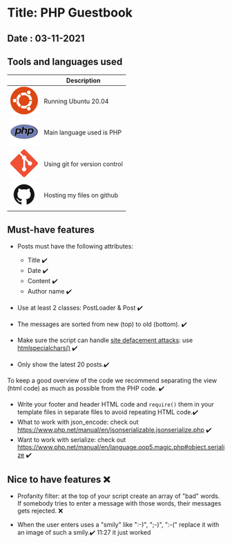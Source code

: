 # Title: PHP Guestbook
## Date : 03-11-2021

## Tools and languages used

|  | Description |
| ----------- | ----------- |
| ![ubuntu](IMG/ubuntu.png) | Running Ubuntu 20.04 |
| ![php](IMG/php-logo.jpg) | Main language used is PHP |
| ![git](IMG/git.png) | Using git for version control |
| ![github](IMG/github.png) | Hosting my files on github |
## Must-have features
- Posts must have the following attributes:
    * Title ✔️
    * Date ✔️
    * Content ✔️
    * Author name ✔️

- Use at least 2 classes: PostLoader & Post ✔️
- The messages are sorted from new (top) to old (bottom). ✔️
- Make sure the script can handle [site defacement attacks](https://en.wikipedia.org/wiki/Website_defacement): use [htmlspecialchars()](https://www.php.net/htmlspecialchars) ✔️
- Only show the latest 20 posts.✔️

To keep a good overview of the code we recommend separating the view (html code) as much as possible from the PHP code. ✔️
- Write your footer and header HTML code and `require()` them in your template files in separate files to avoid repeating HTML code.✔️
- What to work with json_encode: check out https://www.php.net/manual/en/jsonserializable.jsonserialize.php ✔️
- Want to work with serialize: check out https://www.php.net/manual/en/language.oop5.magic.php#object.serialize ✔️


## Nice to have features  ❌
- Profanity filter: at the top of your script create an array of "bad" words. If somebody tries to enter a message with those words, their messages gets rejected. ❌

- When the user enters uses a "smily" like ":-)", ";-)", ":-(" replace it with an image of such a smily.✔️ 11:27 it just worked
